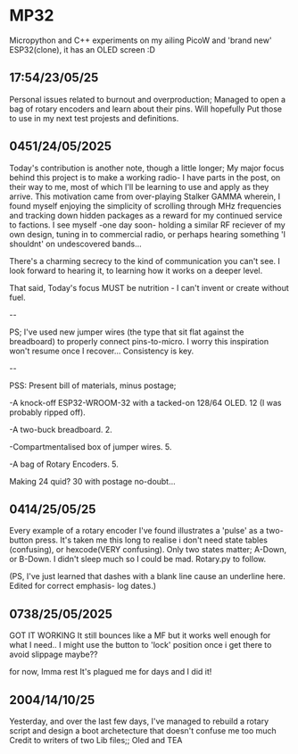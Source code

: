 # MP32
Micropython and C++ experiments on my ailing PicoW and 'brand new' ESP32(clone), it has an OLED screen :D


17:54/23/05/25
-

Personal issues related to burnout and overproduction; Managed to open a bag of rotary encoders and learn about their pins.
Will hopefully Put those to use in my next test projests and definitions.



0451/24/05/2025
-

Today's contribution is another note, though a little longer;
My major focus behind this project is to make a working radio- I have parts in the post, on their way to me, most of which I'll be learning to use and apply as they arrive. This motivation came from over-playing Stalker GAMMA wherein, I found myself enjoying the simplicity of scrolling through MHz frequencies and tracking down hidden packages as a reward for my continued service to factions. I see myself -one day soon- holding a similar RF reciever of my own design, tuning in to commercial radio, or perhaps hearing something 'I shouldnt' on undescovered bands...

There's a charming secrecy to the kind of communication you can't see.
I look forward to hearing it, to learning how it works on a deeper level.

That said, Today's focus MUST be nutrition - I can't invent or create without fuel.

--

PS; I've used new jumper wires (the type that sit flat against the breadboard) to properly connect pins-to-micro. I worry this inspiration won't resume once I recover... Consistency is key.

--

PSS: Present bill of materials, minus postage;

-A knock-off ESP32-WROOM-32 with a tacked-on 128/64 OLED.
12 (I was probably ripped off).

-A two-buck breadboard.
2.

-Compartmentalised box of jumper wires.
5.

-A bag of Rotary Encoders.
5.

Making 24 quid?
30 with postage no-doubt...



0414/25/05/25
-

Every example of a rotary encoder I've found illustrates a 'pulse' as a two-button press.
It's taken me this long to realise i don't need state tables (confusing), or hexcode(VERY confusing).
Only two states matter; A-Down, or B-Down.
I didn't sleep much so I could be mad.
Rotary.py to follow.

(PS, I've just learned that dashes with a blank line cause an underline here. Edited for correct emphasis- log dates.)

0738/25/05/2025
-

GOT IT WORKING
It still bounces like a MF but it works well enough for what I need.. I might use the button to 'lock' position once i get there to avoid slippage maybe??

for now, Imma rest
It's plagued me for days and I did it!

2004/14/10/25
-

Yesterday, and over the last few days, I've managed to rebuild a rotary script and design a boot archetecture that doesn't confuse me too much
Credit to writers of two Lib files;; Oled and TEA

